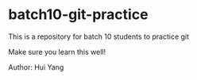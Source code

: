 # batch10-git-practice

This is a repository for batch 10 students to practice git

Make sure you learn this well!

Author: Hui Yang
